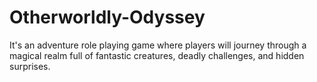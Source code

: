 # Otherworldly-Odyssey
It's an adventure role playing game where players will journey through a magical realm full of fantastic creatures, deadly challenges, and hidden surprises.
